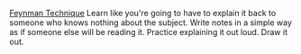 [Feynman Technique](https://www.developgoodhabits.com/feynman-technique/)
Learn like you're going to have to explain it back to someone who knows nothing about the subject. 
Write notes in a simple way as if someone else will be reading it.
Practice explaining it out loud. Draw it out.
